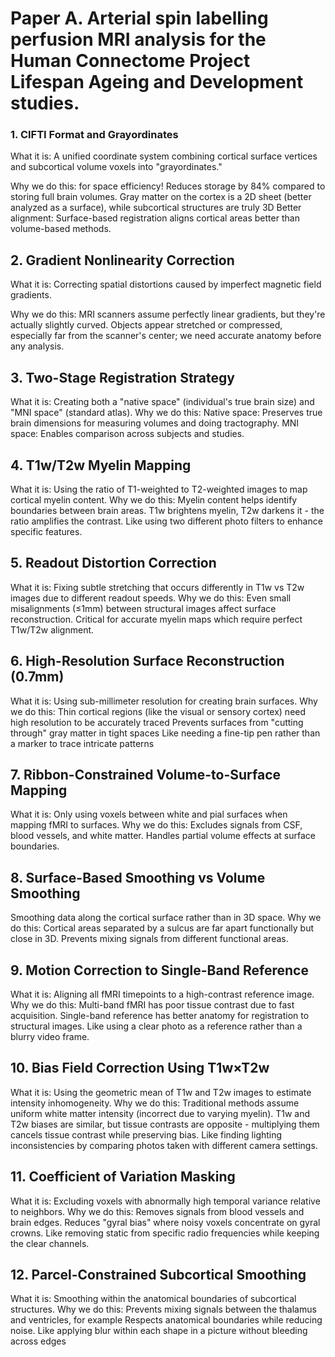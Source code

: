 # Paper A. Arterial spin labelling perfusion MRI analysis for the Human Connectome Project Lifespan Ageing and Development studies.

### 1. CIFTI Format and Grayordinates
What it is: A unified coordinate system combining cortical surface vertices and subcortical volume voxels into "grayordinates."

Why we do this: for space efficiency! Reduces storage by 84% compared to storing full brain volumes.
Gray matter on the cortex is a 2D sheet (better analyzed as a surface), while subcortical structures are truly 3D
Better alignment: Surface-based registration aligns cortical areas better than volume-based methods.

## 2. Gradient Nonlinearity Correction
What it is: Correcting spatial distortions caused by imperfect magnetic field gradients.

Why we do this: MRI scanners assume perfectly linear gradients, but they're actually slightly curved.
Objects appear stretched or compressed, especially far from the scanner's center; we need accurate anatomy before any analysis.

## 3. Two-Stage Registration Strategy
What it is: Creating both a "native space" (individual's true brain size) and "MNI space" (standard atlas).
Why we do this: Native space: Preserves true brain dimensions for measuring volumes and doing tractography.
MNI space: Enables comparison across subjects and studies.

## 4. T1w/T2w Myelin Mapping
What it is: Using the ratio of T1-weighted to T2-weighted images to map cortical myelin content.
Why we do this: Myelin content helps identify boundaries between brain areas.
T1w brightens myelin, T2w darkens it - the ratio amplifies the contrast. Like using two different photo filters to enhance specific features. 

## 5. Readout Distortion Correction
What it is: Fixing subtle stretching that occurs differently in T1w vs T2w images due to different readout speeds.
Why we do this: Even small misalignments (≤1mm) between structural images affect surface reconstruction.
Critical for accurate myelin maps which require perfect T1w/T2w alignment.

## 6. High-Resolution Surface Reconstruction (0.7mm)
What it is: Using sub-millimeter resolution for creating brain surfaces.
Why we do this: Thin cortical regions (like the visual or sensory cortex) need high resolution to be accurately traced
Prevents surfaces from "cutting through" gray matter in tight spaces
Like needing a fine-tip pen rather than a marker to trace intricate patterns

## 7. Ribbon-Constrained Volume-to-Surface Mapping
What it is: Only using voxels between white and pial surfaces when mapping fMRI to surfaces.
Why we do this: Excludes signals from CSF, blood vessels, and white matter.
Handles partial volume effects at surface boundaries.

## 8. Surface-Based Smoothing vs Volume Smoothing
Smoothing data along the cortical surface rather than in 3D space.
Why we do this: Cortical areas separated by a sulcus are far apart functionally but close in 3D.
Prevents mixing signals from different functional areas.

## 9. Motion Correction to Single-Band Reference
What it is: Aligning all fMRI timepoints to a high-contrast reference image.
Why we do this: Multi-band fMRI has poor tissue contrast due to fast acquisition.
Single-band reference has better anatomy for registration to structural images.
Like using a clear photo as a reference rather than a blurry video frame.

## 10. Bias Field Correction Using T1w×T2w
What it is: Using the geometric mean of T1w and T2w images to estimate intensity inhomogeneity.
Why we do this: Traditional methods assume uniform white matter intensity (incorrect due to varying myelin).
T1w and T2w biases are similar, but tissue contrasts are opposite - multiplying them cancels tissue contrast while preserving bias.
Like finding lighting inconsistencies by comparing photos taken with different camera settings.

## 11. Coefficient of Variation Masking
What it is: Excluding voxels with abnormally high temporal variance relative to neighbors.
Why we do this: Removes signals from blood vessels and brain edges.
Reduces "gyral bias" where noisy voxels concentrate on gyral crowns.
Like removing static from specific radio frequencies while keeping the clear channels.

## 12. Parcel-Constrained Subcortical Smoothing
What it is: Smoothing within the anatomical boundaries of subcortical structures.
Why we do this: Prevents mixing signals between the thalamus and ventricles, for example
Respects anatomical boundaries while reducing noise.
Like applying blur within each shape in a picture without bleeding across edges





























